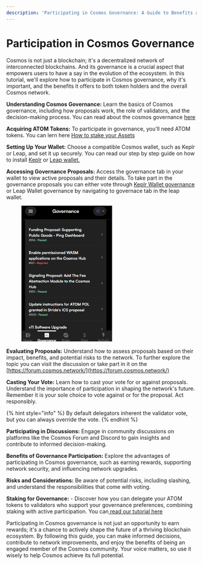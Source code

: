 ```yaml
---
description: 'Participating in Cosmos Governance: A Guide to Benefits and Impact'
---
```


# Participation in Cosmos Governance

Cosmos is not just a blockchain; it's a decentralized network of interconnected blockchains. And its governance is a crucial aspect that empowers users to have a say in the evolution of the ecosystem. In this tutorial, we'll explore how to participate in Cosmos governance, why it's important, and the benefits it offers to both token holders and the overall Cosmos network.

**Understanding Cosmos Governance:** Learn the basics of Cosmos governance, including how proposals work, the role of validators, and the decision-making process. You can read about the cosmos governance [here](cosmos-governance.md)&#x20;

&#x20;**Acquiring ATOM Tokens:** To participate in governance, you'll need ATOM tokens. You can lern here [How to stake your Assets ](../creating-and-securing-your-cosmos-wallet/staking-your-assets-via-keplr-wallet.md)

**Setting Up Your Wallet:** Choose a compatible Cosmos wallet, such as Keplr or Leap, and set it up securely. You can read our step by step guide on how to install [Keplr](../creating-and-securing-your-cosmos-wallet/keplr-wallet.md) or [Leap wallet.](../creating-and-securing-your-cosmos-wallet/leap-wallet.md)&#x20;

**Accessing Governance Proposals:** Access the governance tab in your wallet to view active proposals and their details. To take part in the governance proposals you can either vote through [Keplr Wallet governance](https://wallet.keplr.app/?tab=active-proposals) or Leap Wallet governance by navigating to governace tab in the leap wallet.&#x20;

<figure><img src="../../../.gitbook/assets/image (1).png" alt="" width="240"><figcaption></figcaption></figure>

**Evaluating Proposals:** Understand how to assess proposals based on their impact, benefits, and potential risks to the network. To further explore the topic you can visit the discussion or take part in it on the [https://forum.cosmos.network/](https://forum.cosmos.network/)

**Casting Your Vote:** Learn how to cast your vote for or against proposals. Understand the importance of participation in shaping the network's future. Remember it is your sole choice to vote against or for the proposal. Act responsibly. &#x20;

{% hint style="info" %}
By default delegators inherent the validator vote,  but you can always override the vote.
{% endhint %}

**Participating in Discussions:** Engage in community discussions on platforms like the Cosmos Forum and Discord to gain insights and contribute to informed decision-making.

**Benefits of Governance Participation:** Explore the advantages of participating in Cosmos governance, such as earning rewards, supporting network security, and influencing network upgrades.

**Risks and Considerations:** Be aware of potential risks, including slashing, and understand the responsibilities that come with voting.

**Staking for Governance:** - Discover how you can delegate your ATOM tokens to validators who support your governance preferences, combining staking with active participation. You can[ read our tutorial here ](../creating-and-securing-your-cosmos-wallet/staking-your-assets-via-keplr-wallet.md)

Participating in Cosmos governance is not just an opportunity to earn rewards; it's a chance to actively shape the future of a thriving blockchain ecosystem. By following this guide, you can make informed decisions, contribute to network improvements, and enjoy the benefits of being an engaged member of the Cosmos community. Your voice matters, so use it wisely to help Cosmos achieve its full potential.
